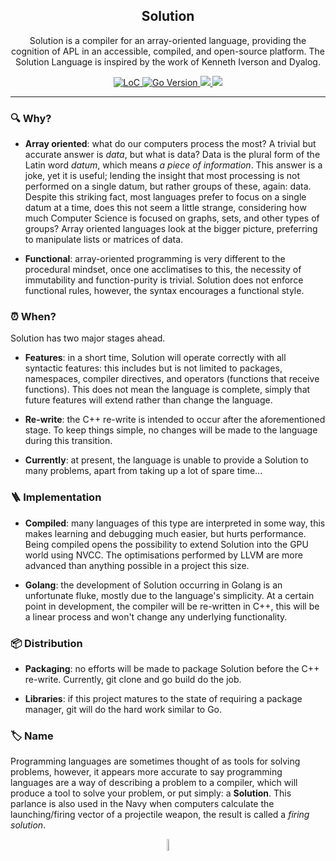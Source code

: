 <h2 align="center"> Solution</h2>
<p align="center">
Solution is a compiler for an array-oriented language, providing the cognition of APL in an accessible, compiled, and open-source platform. The Solution Language is inspired by the work of Kenneth Iverson and Dyalog.
</p>

<p align="center">
	<a href="https://github.com/sundown/solution">
		<img alt="LoC" src="https://img.shields.io/tokei/lines/github/sundown/solution?style=for-the-badge&logo=starship&color=f1f1f1&logoColor=f1f1f1&labelColor=262D3A">
  </a>
  <a href="https://github.com/Sundown/Solution/blob/master/go.mod">
		<img alt="Go Version" src="https://img.shields.io/github/go-mod/go-version/sundown/solution?style=for-the-badge&logo=go&color=f1f1f1&logoColor=f1f1f1&labelColor=262D3A">
  </a>
  <a href="https://github.com/sundown/solution/blob/main/LICENSE">
    <img src="https://img.shields.io/static/v1.svg?style=for-the-badge&logo=gnu&label=License&message=GPL-2.0&color=f1f1f1&logoColor=f1f1f1&labelColor=262D3A"/>
  </a>
  <a href="https://llvm.org">
    <img src="https://img.shields.io/static/v1.svg?style=for-the-badge&logo=llvm&label=LLVM&message=v13.0&color=f1f1f1&logoColor=f1f1f1&labelColor=262D3A"/>
  </a>
  
</p>



---
### 🔍 Why?

- **Array oriented**: what do our computers process the most? A trivial but accurate answer is *data*, but what is data? Data is the plural form of the Latin word *datum*, which means *a piece of information*. This answer is a joke, yet it is useful; lending the insight that most processing is not performed on a single datum, but rather groups of these, again: data. Despite this striking fact, most languages prefer to focus on a single datum at a time, does this not seem a little strange, considering how much Computer Science is focused on graphs, sets, and other types of groups? Array oriented languages look at the bigger picture, preferring to manipulate lists or matrices of data. 

- **Functional**: array-oriented programming is very different to the procedural mindset, once one acclimatises to this, the necessity of immutability and function-purity is trivial. Solution does not enforce functional rules, however, the syntax encourages a functional style. 

### ⏰ When?

Solution has two major stages ahead. 

- **Features**: in a short time, Solution will operate correctly with all syntactic features: this includes but is not limited to packages, namespaces, compiler directives, and operators (functions that receive functions). This does not mean the language is complete, simply that future features will extend rather than change the language. 

- **Re-write**: the C++ re-write is intended to occur after the aforementioned stage. To keep things simple, no changes will be made to the language during this transition. 

- **Currently**: at present, the language is unable to provide a Solution to many problems, apart from taking up a lot of spare time... 

### 🪜 Implementation

- **Compiled**: many languages of this type are interpreted in some way, this makes learning and debugging much easier, but hurts performance. Being compiled opens the possibility to extend Solution into the GPU world using NVCC. The optimisations performed by LLVM are more advanced than anything possible in a project this size.

- **Golang**: the development of Solution occurring in Golang is an unfortunate fluke, mostly due to the language's simplicity. At a certain point in development, the compiler will be re-written in C++, this will be a linear process and won't change any underlying functionality. 

### 📦 Distribution

- **Packaging**: no efforts will be made to package Solution before the C++ re-write. Currently, git clone and go build do the job. 

- **Libraries**: if this project matures to the state of requiring a package manager, git will do the hard work similar to Go. 

### 🏷 Name

Programming languages are sometimes thought of as tools for solving problems, however, it appears more accurate to say programming languages are a way of describing a problem to a compiler, which will produce a tool to solve your problem, or put simply: a **Solution**. This parlance is also used in the Navy when computers calculate the launching/firing vector of a projectile weapon, the result is called a *firing solution*. 

<p align="center"><img width="7%" src="https://raw.githubusercontent.com/Sundown/Soldoc/master/So.svg?sanitize=true"/></p>
